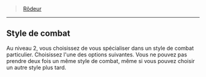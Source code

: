 ﻿---
!ClassFeatureItem
Id: ranger_hd.md#style-de-combat
ParentLink: ranger_hd.md#rôdeur
Name: Style de combat
ParentName: Rôdeur
NameLevel: 2
Attributes: {}
---
> [Rôdeur](hd_ranger.md)

---

## Style de combat

Au niveau 2, vous choisissez de vous spécialiser dans un style de combat particulier. Choisissez l'une des options suivantes. Vous ne pouvez pas prendre deux fois un même style de combat, même si vous pouvez choisir un autre style plus tard.

